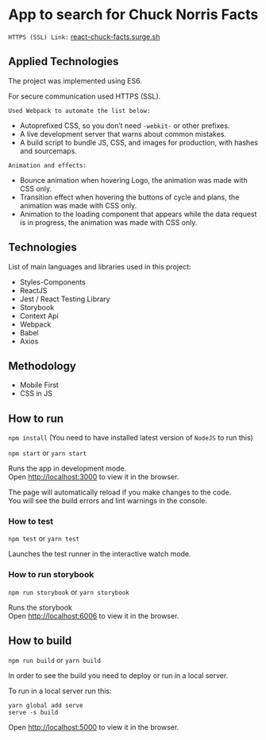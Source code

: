 # App to search for Chuck Norris Facts

`HTTPS (SSL) Link:` [react-chuck-facts.surge.sh](https://react-chuck-facts.surge.sh/)

## Applied Technologies

The project was implemented using ES6.

For secure communication used HTTPS (SSL).

`Used Webpack to automate the list below:`
- Autoprefixed CSS, so you don’t need `-webkit-` or other prefixes.
- A live development server that warns about common mistakes.
- A build script to bundle JS, CSS, and images for production, with hashes and sourcemaps.

`Animation and effects:`
- Bounce animation when hovering Logo, the animation was made with CSS only.
- Transition effect when hovering the buttons of cycle and plans, the animation was made with CSS only.
- Animation to the loading component that appears while the data request is in progress, the animation was made with CSS only.

## Technologies
List of main languages and libraries used in this project:
- Styles-Components
- ReactJS
- Jest / React Testing Library
- Storybook
- Context Api
- Webpack
- Babel
- Axios

## Methodology
- Mobile First
- CSS in JS

## How to run

`npm install` (You need to have installed latest version of `NodeJS` to run this)

`npm start` or `yarn start`

Runs the app in development mode.<br>
Open [http://localhost:3000](http://localhost:3000) to view it in the browser.

The page will automatically reload if you make changes to the code.<br>
You will see the build errors and lint warnings in the console.

### How to test

`npm test` or `yarn test`

Launches the test runner in the interactive watch mode.<br />

### How to run storybook

`npm run storybook` or `yarn storybook`

Runs the storybook<br>
Open [http://localhost:6006](http://localhost:6006) to view it in the browser.

## How to build

`npm run build` or `yarn build`

In order to see the build you need to deploy or run in a local server.

To run in a local server run this:

```
yarn global add serve
serve -s build
```
Open [http://localhost:5000](http://localhost:5000) to view it in the browser.

